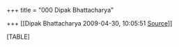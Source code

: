 +++
title = "000 Dipak Bhattacharya"

+++
[[Dipak Bhattacharya	2009-04-30, 10:05:51 [Source](https://groups.google.com/g/bvparishat/c/5iCy4-R2qzw)]]



[TABLE]

